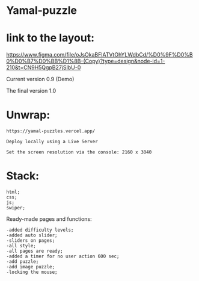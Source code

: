 # Yamal-puzzle

# link to the layout:

https://www.figma.com/file/oJsOkaBFlATVtOhYLWdbCd/%D0%9F%D0%B0%D0%B7%D0%BB%D1%8B-(Copy)?type=design&node-id=1-210&t=CN9H5QgpB27jSIbU-0

Current version 0.9 (Demo)

The final version 1.0

# Unwrap:
    https://yamal-puzzles.vercel.app/

    Deploy locally using a Live Server     

    Set the screen resolution via the console: 2160 x 3840


# Stack:
    html;
    css;
    js;
    swiper;

Ready-made pages and functions:

    -added difficulty levels;
    -added auto slider; 
    -sliders on pages;
    -all style;
    -all pages are ready;
    -added a timer for no user action 600 sec;
    -add puzzle;
    -add image puzzle;
    -locking the mouse;




